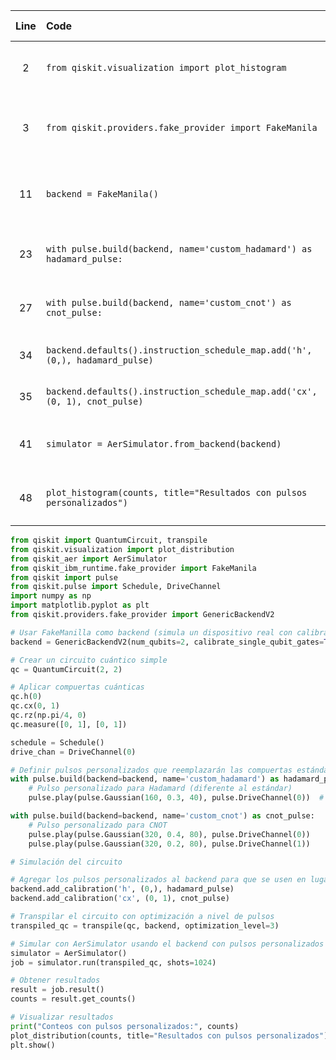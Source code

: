 | Line | Code | Scenario | Scenario Id | Reference | Artifact | Refactoring |
| :--: | :--- | :------- | :---------: | :-------: | :------- | :---------- |
| 2 | `from qiskit.visualization import plot_histogram` | Deprecation -> plot_histogram() for certain data types | 3 | 758465a3-6788-4039-b06e-17b74fae37e6 | plot_histogram() | `from qiskit.visualization import plot_distribution` |
| 3 | `from qiskit.providers.fake_provider import FakeManila` | Deprecation -> The qiskit.providers.fake_provider module has been migrated to the qiskit-ibm-runtime Python package. | 25 | bc39cc74-3382-4b55-bc9c-c44558547f03 | qiskit.providers.fake_provider | `from qiskit_ibm_runtime.fake_provider import FakeManila` |
| 11 | `backend = FakeManila()` | Deprecation -> Running pulse jobs on backends from qiskit.providers.fake_provider is deprecated, and all support will be removed in Qiskit 1.0. | * | 1f5a35a2-9fb1-431b-8aec-35c0fe26e1bf | FakeManila | `backend = GenericBackendV2(num_qubits=2, calibrate_single_qubit_gates=True)` |
| 23 | `with pulse.build(backend, name='custom_hadamard') as hadamard_pulse:` | Deprecation -> Deprecation of injecting circuit gate operations into pulse builder context | 23 | 391e32f3-4a73-4829-92b6-91fecd270deb | pulse.build | `with pulse.build(backend=backend, name='custom_hadamard') as hadamard_pulse:` |
| 27 | `with pulse.build(backend, name='custom_cnot') as cnot_pulse:` | Deprecation -> Deprecation of injecting circuit gate operations into pulse builder context | 23 | 391e32f3-4a73-4829-92b6-91fecd270deb | pulse.build | `with pulse.build(backend=backend, name='custom_cnot') as cnot_pulse:` |
| 34 | `backend.defaults().instruction_schedule_map.add('h', (0,), hadamard_pulse)` | Deprecation -> instruction_schedule_map.add is deprecated | * | internal | instruction_schedule_map.add | `backend.add_calibration('h', (0,), hadamard_pulse)` |
| 35 | `backend.defaults().instruction_schedule_map.add('cx', (0, 1), cnot_pulse)` | Deprecation -> instruction_schedule_map.add is deprecated | * | internal | instruction_schedule_map.add | `backend.add_calibration('cx', (0, 1), cnot_pulse)` |
| 41 | `simulator = AerSimulator.from_backend(backend)` | Deprecation -> AerSimulator.from_backend() is deprecated | * | 1f5a35a2-9fb1-431b-8aec-35c0fe26e1bf | AerSimulator.from_backend | `simulator = AerSimulator()` |
| 48 | `plot_histogram(counts, title="Resultados con pulsos personalizados")` | Deprecation -> plot_histogram() for certain data types | 3 | b35c8051-e880-40da-8588-4640cf64f8f5 | plot_histogram() | `plot_distribution(counts, title="Resultados con pulsos personalizados")` |


```python
from qiskit import QuantumCircuit, transpile
from qiskit.visualization import plot_distribution
from qiskit_aer import AerSimulator
from qiskit_ibm_runtime.fake_provider import FakeManila
from qiskit import pulse
from qiskit.pulse import Schedule, DriveChannel
import numpy as np
import matplotlib.pyplot as plt
from qiskit.providers.fake_provider import GenericBackendV2

# Usar FakeManilla como backend (simula un dispositivo real con calibraciones)
backend = GenericBackendV2(num_qubits=2, calibrate_single_qubit_gates=True)

# Crear un circuito cuántico simple
qc = QuantumCircuit(2, 2)

# Aplicar compuertas cuánticas
qc.h(0)
qc.cx(0, 1)
qc.rz(np.pi/4, 0)
qc.measure([0, 1], [0, 1])

schedule = Schedule()
drive_chan = DriveChannel(0)

# Definir pulsos personalizados que reemplazarán las compuertas estándar
with pulse.build(backend=backend, name='custom_hadamard') as hadamard_pulse:
    # Pulso personalizado para Hadamard (diferente al estándar)
    pulse.play(pulse.Gaussian(160, 0.3, 40), pulse.DriveChannel(0))  # Amplitud diferente

with pulse.build(backend=backend, name='custom_cnot') as cnot_pulse:
    # Pulso personalizado para CNOT
    pulse.play(pulse.Gaussian(320, 0.4, 80), pulse.DriveChannel(0))
    pulse.play(pulse.Gaussian(320, 0.2, 80), pulse.DriveChannel(1))

# Simulación del circuito

# Agregar los pulsos personalizados al backend para que se usen en lugar de los estándar
backend.add_calibration('h', (0,), hadamard_pulse)
backend.add_calibration('cx', (0, 1), cnot_pulse)

# Transpilar el circuito con optimización a nivel de pulsos
transpiled_qc = transpile(qc, backend, optimization_level=3)

# Simular con AerSimulator usando el backend con pulsos personalizados
simulator = AerSimulator()
job = simulator.run(transpiled_qc, shots=1024)

# Obtener resultados
result = job.result()
counts = result.get_counts()

# Visualizar resultados
print("Conteos con pulsos personalizados:", counts)
plot_distribution(counts, title="Resultados con pulsos personalizados")
plt.show()
```